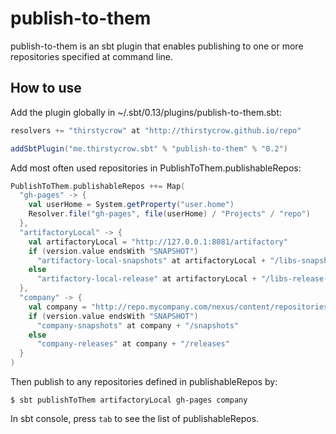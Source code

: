 publish-to-them
===============

publish-to-them is an sbt plugin that enables publishing to one or more repositories specified at command line.

## How to use

Add the plugin globally in ~/.sbt/0.13/plugins/publish-to-them.sbt:
```scala
resolvers += "thirstycrow" at "http://thirstycrow.github.io/repo"

addSbtPlugin("me.thirstycrow.sbt" % "publish-to-them" % "0.2")
```

Add most often used repositories in PublishToThem.publishableRepos:
```scala
PublishToThem.publishableRepos ++= Map(
  "gh-pages" -> {
    val userHome = System.getProperty("user.home")
    Resolver.file("gh-pages", file(userHome) / "Projects" / "repo")
  },
  "artifactoryLocal" -> {
    val artifactoryLocal = "http://127.0.0.1:8081/artifactory"
    if (version.value endsWith "SNAPSHOT")
      "artifactory-local-snapshots" at artifactoryLocal + "/libs-snapshot-local"
    else
      "artifactory-local-release" at artifactoryLocal + "/libs-release-local"
  },
  "company" -> {
    val company = "http://repo.mycompany.com/nexus/content/repositories"
    if (version.value endsWith "SNAPSHOT")
      "company-snapshots" at company + "/snapshots"
    else
      "company-releases" at company + "/releases"
  }
)
```

Then publish to any repositories defined in publishableRepos by:
```
$ sbt publishToThem artifactoryLocal gh-pages company
```

In sbt console, press `tab` to see the list of publishableRepos.
